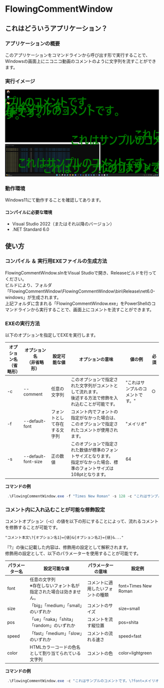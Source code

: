 # FlowingCommentWindow

## これはどういうアプリケーション？

### アプリケーションの概要

このアプリケーションをコマンドラインから呼び出す形で実行することで、Windowsの画面上にニコニコ動画のコメントのように文字列を流すことができます。



### 実行イメージ

![image-20221002194725577](./README.assets/image-20221002194725577.png)



### 動作環境

Windows11にて動作することを確認してあります。

#### コンパイルに必要な環境

* Visual Studio 2022（またはそれ以降のバージョン）
* .NET Standard 6.0



## 使い方

### コンパイル ＆ 実行用EXEファイルの生成方法

FlowingCommentWindow.slnをVisual Studioで開き、Releaseビルドを行ってください。  
ビルドにより、フォルダ「FlowingCommentWindow\FlowingCommentWindow\bin\Release\net6.0-windows」が生成されます。   
上記フォルダに含まれる「FlowingCommentWindow.exe」をPowerShellのコマンドラインから実行することで、画面上にコメントを流すことができます。



### EXEの実行方法

以下のオプションを指定してEXEを実行します。

| オプション名<br />（省略形） | オプション名<br />（非省略形） | 設定可能な値                 | オプションの意味                                             | 値の例                           | 必須 |
| ---------------------------- | ------------------------------ | ---------------------------- | ------------------------------------------------------------ | -------------------------------- | ---- |
| -c                           | --comment                      | 任意の文字列                 | このオプションで指定された文字列がコメントとして流れます。  <br />後述する方法で修飾を入れ込むことが可能です。 | "これはサンプルのコメントです。" | ○    |
| -f                           | --default-font                 | フォントとして存在する文字列 | コメント内でフォントの指定がなかった場合は、このオプションで指定されたコメントが使用されます。 | "メイリオ"                       |      |
| -s                           | --default-font-size            | 正の数値                     | このオプションで指定された数値が標準のフォントサイズとなります。  <br />指定がなかった場合、標準のフォントサイズは108ptとなります。 | 64                               |      |

**コマンドの例**

```powershell
 .\FlowingCommentWindow.exe -f "Times New Roman" -s 128 -c "これはサンプルのコメントです。"
```



### コメント内に入れ込むことが可能な修飾設定

コメントオプション（-c）の値を以下の形にすることによって、流れるコメントを修飾することが可能です。

`"コメント本文\?{オプション名1}={値}&{オプション名2}={値}&..."`

『\?』の後に記載した内容は、修飾用の設定として解釈されます。  
修飾用の設定として、以下のパラメーターを使用することが可能です。

| パラメーター名 | 設定可能な値                                                 | パラメーターの意味                 | 設定例               |
| -------------- | ------------------------------------------------------------ | ---------------------------------- | -------------------- |
| font           | 任意の文字列<br />※存在しないフォント名が指定された場合は効きません。 | コメントに適用したいフォントの種類 | font=Times New Roman |
| size           | 「big」「medium」「small」のいずれか                         | コメントのサイズ                   | size=small           |
| pos            | 「ue」「naka」「shita」「random」のいずれか                  | コメントを流す縦位置               | pos=shita            |
| speed          | 「fast」「medium」「slow」のいずれか                         | コメントの流れる速さ               | speed=fast           |
| color          | HTMLカラーコードの色名として割り当てられている文字列         | コメントの色                       | color=lightgreen     |

**コマンドの例**

```powershell
 .\FlowingCommentWindow.exe -c "これはサンプルのコメントです。\?font=メイリオ&color=red&size=big"
```
